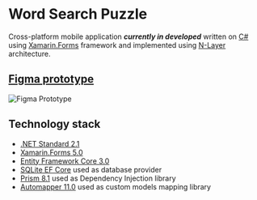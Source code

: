 # Word Search Puzzle

Cross-platform mobile application ***currently in developed*** written on [C#](https://docs.microsoft.com/en-us/dotnet/csharp) using [Xamarin.Forms](https://learn.microsoft.com/en-us/xamarin/xamarin-forms) framework and implemented using [N-Layer](https://docs.microsoft.com/en-us/azure/architecture/guide/architecture-styles/n-tier) architecture.

## [Figma prototype](https://www.figma.com/proto/3b4JL2CpEYNwhGRSgQg1lh/Word-Search-Puzzle-Prototype-with-Authentification?node-id=11%3A3025&starting-point-node-id=11%3A3025&scaling=contain)
![Figma Prototype](https://github.com/Donat-Kolzenov/word-search-puzzle/blob/main/docs/gif/Prototype.gif)

## Technology stack

* [.NET Standard 2.1](https://learn.microsoft.com/en-us/dotnet/standard/net-standard?tabs=net-standard-2-1)
* [Xamarin.Forms 5.0](https://learn.microsoft.com/en-us/xamarin/xamarin-forms/release-notes/5.0/5.0.0-sr10)
* [Entity Framework Core 3.0](https://docs.microsoft.com/en-us/ef/core)
* [SQLite EF Core](https://docs.microsoft.com/en-us/ef/core/providers/sqlite) used as database provider
* [Prism 8.1](https://prismlibrary.com) used as Dependency Injection library
* [Automapper 11.0](https://github.com/AutoMapper/AutoMapper) used as custom models mapping library
